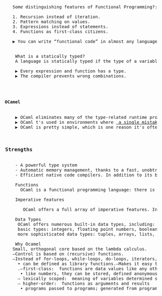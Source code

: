  <pre>
    Some distinguishing features of Functional Programming?:
    
    1. Recursion instead of iteration.
    2. Pattern matching on values.
    3. Expressions instead of statements.
    4. Functions as first-class citizens.
    
    ▶ You can write “functional code” in almost any language.
    
  
     What is a statically typed?
     A language is statically typed if the type of a variable is known at compile time.
     
     ▶ Every expression and function has a type.
     ▶ The compiler prevents wrong combinations.
    
    
     <h4> OCamel </h4> 
     ▶ OCaml eliminates many of the type-related runtime problems associated with dynamically typed languages.
     ▶ OCaml t's used in environments where <a href="https://ocaml.org/learn/companies.html"> a single mistake can cost millions and speed matters</a>
     ▶ OCaml is pretty simple, which is one reason it's often used as a teaching language.
     
     <h3> Strengths </h3>
     - A powerful type system
     - Automatic memory management, thanks to a fast, unobtrusive, incremental garbage collector.
     - Efficient native code compilers. In addition to its bytecode compiler, OCaml offers a compiler that produces efficient machine code for many architectures.
     
     Functions
       OCaml is a functional programming language: there is no restriction on the definition and use of functions. In other words, functions are ordinary values: a        function can be passed as an argument to a function or returned by a function.
       
     Imperative features
       
        OCaml offers a full array of imperative features. In particular, variables, arrays, and record components can be declared as modifiable. Several varieties           of loops are available.
        
     Data Types
      OCaml offers numerous built-in data types, including:
      basic types: integers, floating point numbers, booleans, characters, strings.
      more sophisticated data types: tuples, arrays, lists, sets, hash tables, queues, stacks, data streams.
      
     Why Ocamel
    Small, orthogonal core based on the lambda calculus.
    –Control is based on (recursive) functions.
    –Instead of for-loops, while-loops, do-loops, iterators, etc.
      • can be defined as library functions.–Makes it easy to define semantics Supports first-class, lexically scoped, higher-orderprocedures–a.k.a. first-class          functions or closures or lambdas
      .–first-class:  functions are data values like any other data value
       • like numbers, they can be stored, defined anonymously, ...  
      – lexically scoped:  meaning of variables determined statically.
      – higher-order:  functions as arguments and results
       • programs passed to programs; generated from programs
 </pre>
